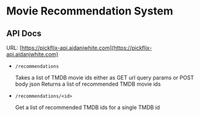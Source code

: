 # Movie Recommendation System

## API Docs

URL: [https://pickflix-api.aidanjwhite.com](https://pickflix-api.aidanjwhite.com)

* ```/recommendations```

    Takes a list of TMDB movie ids either as GET url query params or POST body json
    Returns a list of recommended TMDB movie ids


* ```/recommendations/<id>```

    Get a list of recommended TMDB ids for a single TMDB id
